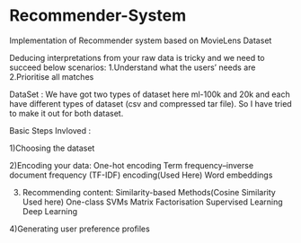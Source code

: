 # Recommender-System
Implementation of Recommender system based on MovieLens Dataset

Deducing interpretations from your raw data is tricky and we need to succeed below scenarios:
1.Understand what the users’ needs are
2.Prioritise all matches

DataSet : We have got two types of dataset here ml-100k and 20k and each have different types of dataset (csv and compressed tar file). So I have tried to make it out for both dataset.


Basic Steps Invloved : 

1)Choosing the dataset

2)Encoding your data:
  One-hot encoding
  Term frequency–inverse document frequency (TF-IDF) encoding(Used Here)
  Word embeddings 
  
3) Recommending content:
  Similarity-based Methods(Cosine Similarity Used here)
  One-class SVMs
  Matrix Factorisation
  Supervised Learning
  Deep Learning
  
4)Generating user preference profiles




